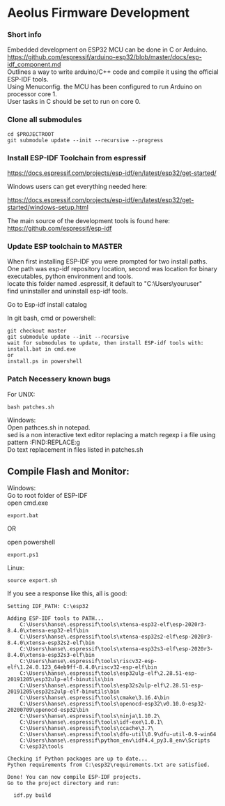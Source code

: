 # Aeolus Firmware Development

### Short info

Embedded development on ESP32 MCU can be done in C or Arduino.  
https://github.com/espressif/arduino-esp32/blob/master/docs/esp-idf_component.md   
Outlines a way to write arduino/C++ code and compile it using the official ESP-IDF tools.   
Using Menuconfig. the MCU has been configured to run Arduino on processor core 1.   
User tasks in C should be set to run on core 0.   

### Clone all submodules 

```
cd $PROJECTROOT
git submodule update --init --recursive --progress
```


### Install ESP-IDF Toolchain from espressif

https://docs.espressif.com/projects/esp-idf/en/latest/esp32/get-started/  

Windows users can get everything needed here:  

https://docs.espressif.com/projects/esp-idf/en/latest/esp32/get-started/windows-setup.html

The main source of the development tools is found here:  
https://github.com/espressif/esp-idf



### Update ESP toolchain to MASTER
When first installing ESP-IDF you were prompted for two install paths.  
One path was esp-idf repository location, second was location for binary executables, python environment and tools.  
locate this folder named .espressif, it default to  "C:\Users\youruser\"   
find uninstaller and uninstall esp-idf tools.  

Go to Esp-idf install catalog  

In git bash, cmd or powershell:  

``` 
git checkout master
git submodule update --init --recursive
wait for submodules to update, then install ESP-idf tools with:
install.bat in cmd.exe
or
install.ps in powershell

```


### Patch Necessery known bugs

For UNIX:  
```
bash patches.sh
```
Windows:  
Open pathces.sh in notepad.  
sed is a non interactive text editor replacing a match regexp i a file using pattern :FIND:REPLACE:g  
Do text replacement in files listed in patches.sh  


## Compile Flash and Monitor:

Windows:  
Go to root folder of ESP-IDF  
open cmd.exe    
```
export.bat
```

OR  

open powershell   
```
export.ps1
```

Linux:  
```
source export.sh
```

If you see a response like this, all is good:

```
Setting IDF_PATH: C:\esp32

Adding ESP-IDF tools to PATH...
    C:\Users\hanse\.espressif\tools\xtensa-esp32-elf\esp-2020r3-8.4.0\xtensa-esp32-elf\bin
    C:\Users\hanse\.espressif\tools\xtensa-esp32s2-elf\esp-2020r3-8.4.0\xtensa-esp32s2-elf\bin
    C:\Users\hanse\.espressif\tools\xtensa-esp32s3-elf\esp-2020r3-8.4.0\xtensa-esp32s3-elf\bin
    C:\Users\hanse\.espressif\tools\riscv32-esp-elf\1.24.0.123_64eb9ff-8.4.0\riscv32-esp-elf\bin
    C:\Users\hanse\.espressif\tools\esp32ulp-elf\2.28.51-esp-20191205\esp32ulp-elf-binutils\bin
    C:\Users\hanse\.espressif\tools\esp32s2ulp-elf\2.28.51-esp-20191205\esp32s2ulp-elf-binutils\bin
    C:\Users\hanse\.espressif\tools\cmake\3.16.4\bin
    C:\Users\hanse\.espressif\tools\openocd-esp32\v0.10.0-esp32-20200709\openocd-esp32\bin
    C:\Users\hanse\.espressif\tools\ninja\1.10.2\
    C:\Users\hanse\.espressif\tools\idf-exe\1.0.1\
    C:\Users\hanse\.espressif\tools\ccache\3.7\
    C:\Users\hanse\.espressif\tools\dfu-util\0.9\dfu-util-0.9-win64
    C:\Users\hanse\.espressif\python_env\idf4.4_py3.8_env\Scripts
    C:\esp32\tools

Checking if Python packages are up to date...
Python requirements from C:\esp32\requirements.txt are satisfied.

Done! You can now compile ESP-IDF projects.
Go to the project directory and run:

  idf.py build
```
